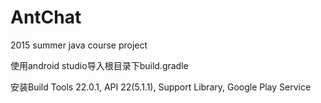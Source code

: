# AntChat
2015 summer java course project

使用android studio导入根目录下build.gradle

安装Build Tools 22.0.1, API 22(5.1.1), Support Library, Google Play Service

